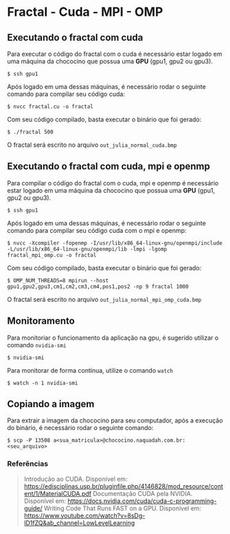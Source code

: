 # Fractal - Cuda - MPI - OMP

## Executando o fractal com cuda

Para executar o código do fractal com o cuda é necessário estar logado em uma máquina da chococino que possua uma __GPU__ (gpu1, gpu2 ou gpu3).

```
$ ssh gpu1
```

Após logado em uma dessas máquinas, é necessário rodar o seguinte comando para compilar seu código cuda:

```
$ nvcc fractal.cu -o fractal
```

Com seu código compilado, basta executar o binário que foi gerado:

```
$ ./fractal 500
```

O fractal será escrito no arquivo `out_julia_normal_cuda.bmp`

## Executando o fractal com cuda, mpi e openmp

Para compilar o código do fractal com o cuda, mpi e openmp é necessário estar logado em uma máquina da chococino que possua uma __GPU__ (gpu1, gpu2 ou gpu3).

```
$ ssh gpu1
```

Após logado em uma dessas máquinas, é necessário rodar o seguinte comando para compilar seu código cuda com o mpi e openmp:

```
$ nvcc -Xcompiler -fopenmp -I/usr/lib/x86_64-linux-gnu/openmpi/include -L/usr/lib/x86_64-linux-gnu/openmpi/lib -lmpi -lgomp fractal_mpi_omp.cu -o fractal
```

Com seu código compilado, basta executar o binário que foi gerado:

```
$ OMP_NUM_THREADS=8 mpirun --host gpu1,gpu2,gpu3,cm1,cm2,cm3,cm4,pos1,pos2 -np 9 fractal 1000
```

O fractal será escrito no arquivo `out_julia_normal_mpi_omp_cuda.bmp`

## Monitoramento

Para monitoriar o funcionamento da aplicação na gpu, é sugerido utilizar o comando `nvidia-smi`

```
$ nvidia-smi
```

Para monitorar de forma contínua, utilize o comando `watch`

```
$ watch -n 1 nvidia-smi
```

## Copiando a imagem

Para extrair a imagem da chococino para seu computador, após a execução do binário, é necessário rodar o seguinte comando:

```
$ scp -P 13508 a<sua_matricula>@chococino.naquadah.com.br:<seu_arquivo>
```

### Referências

> Introdução ao CUDA. Disponível em: https://edisciplinas.usp.br/pluginfile.php/4146828/mod_resource/content/1/MaterialCUDA.pdf
> Documentação CUDA pela NVIDIA. Disponível em: https://docs.nvidia.com/cuda/cuda-c-programming-guide/
> Writing Code That Runs FAST on a GPU. Disponível em: https://www.youtube.com/watch?v=8sDg-lD1fZQ&ab_channel=LowLevelLearning